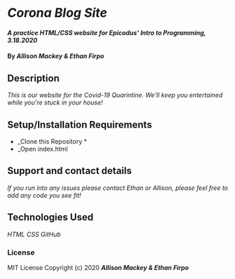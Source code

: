 # _Corona Blog Site_

#### _A practice HTML/CSS website for Epicodus' Intro to Programming, 3.18.2020_

#### By _**Allison Mackey & Ethan Firpo**_

## Description

_This is our website for the Covid-19 Quarintine. We'll keep you entertained while you're stuck in your house!_

## Setup/Installation Requirements

* _Clone this Repository *
* _Open index.html 

## Support and contact details

_If you run into any issues please contact Ethan or Allison, please feel free to add any code you see fit!_

## Technologies Used

_HTML_
_CSS_
_GitHub_

### License
MIT License
Copyright (c) 2020 **_Allison Mackey & Ethan Firpo_**